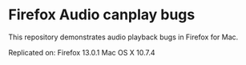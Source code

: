 # Firefox Audio canplay bugs

This repository demonstrates audio playback bugs in Firefox for Mac.

Replicated on:
Firefox 13.0.1
Mac OS X 10.7.4
